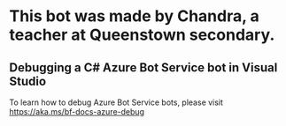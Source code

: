 # This bot was made by Chandra, a teacher at Queenstown secondary.

## Debugging a C# Azure Bot Service bot in Visual Studio 

To learn how to debug Azure Bot Service bots, please visit https://aka.ms/bf-docs-azure-debug
